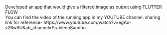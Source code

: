 <br>
Developed an app that would give a filtered image as output using FLUTTER FLOW
<br>
You can find the video of the running app in my YOUTUBE channel. sharing link for reference- https://www.youtube.com/watch?v=egAo-v26wRU&ab_channel=PrableenSandhu

